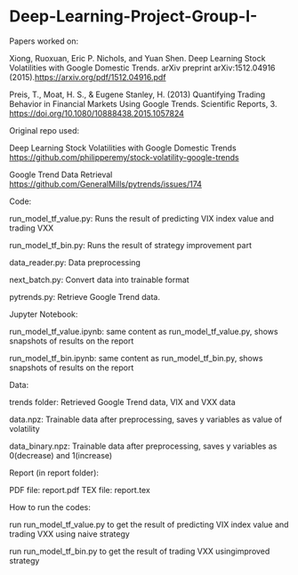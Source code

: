 # Deep-Learning-Project-Group-I-

Papers worked on: 

Xiong, Ruoxuan, Eric P. Nichols, and Yuan Shen. Deep Learning Stock Volatilities with Google Domestic Trends. arXiv preprint arXiv:1512.04916 (2015).https://arxiv.org/pdf/1512.04916.pdf

Preis, T., Moat, H. S., & Eugene Stanley, H. (2013) Quantifying Trading Behavior in Financial Markets Using Google Trends. Scientific Reports, 3. https://doi.org/10.1080/10888438.2015.1057824


Original repo used:

Deep Learning Stock Volatilities with Google Domestic Trends
https://github.com/philipperemy/stock-volatility-google-trends

Google Trend Data Retrieval
https://github.com/GeneralMills/pytrends/issues/174


Code:

run_model_tf_value.py: Runs the result of predicting VIX index value and trading VXX

run_model_tf_bin.py: Runs the result of strategy improvement part

data_reader.py: Data preprocessing

next_batch.py: Convert data into trainable format

pytrends.py: Retrieve Google Trend data.


Jupyter Notebook:

run_model_tf_value.ipynb: same content as run_model_tf_value.py, shows snapshots of results on the report

run_model_tf_bin.ipynb: same content as run_model_tf_bin.py, shows snapshots of results on the report


Data:

trends folder: Retrieved Google Trend data, VIX and VXX data

data.npz: Trainable data after preprocessing, saves y variables as value of volatility

data_binary.npz: Trainable data after preprocessing, saves y variables as 0(decrease) and 1(increase)


Report (in report folder):

PDF file: report.pdf
TEX file: report.tex


How to run the codes:

run run_model_tf_value.py to get the result of predicting VIX index value and trading VXX using naive strategy

run run_model_tf_bin.py to get the result of trading VXX usingimproved strategy


